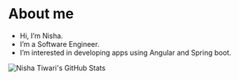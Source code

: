 # About me

- Hi, I’m Nisha.
- I’m a Software Engineer.
- I’m interested in developing apps using Angular and Spring boot.

![Nisha Tiwari's GitHub Stats](https://github-readme-stats.vercel.app/api?username=nishatiwari1719)
